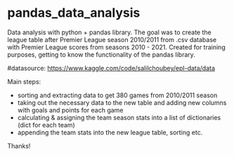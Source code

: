 # pandas_data_analysis

Data analysis with python + pandas library.
The goal was to create the league table after Premier League season 2010/2011 from .csv database with Premier League scores from seasons 2010 - 2021.
Created for training purposes, getting to know the functionality of the pandas library.

#datasource: https://www.kaggle.com/code/salilchoubey/epl-data/data

Main steps:
- sorting and extracting data to get 380 games from 2010/2011 season
- taking out the necessary data to the new table and adding new columns with goals and points for each game
- calculating & assigning the team season stats into a list of dictionaries (dict for each team)
- appending the team stats into the new league table, sorting etc.

Thanks!
